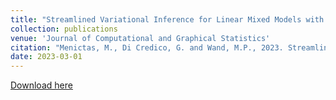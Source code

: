```yaml
---
title: "Streamlined Variational Inference for Linear Mixed Models with Crossed Random Effects"
collection: publications
venue: 'Journal of Computational and Graphical Statistics'
citation: "Menictas, M., Di Credico, G. and Wand, M.P., 2023. Streamlined variational inference for linear mixed models with crossed random effects. Journal of Computational and Graphical Statistics, 32(1), pp.99-115."
date: 2023-03-01
---
```


[Download here](http://menictas.github.io/files/Menictas23.pdf)
